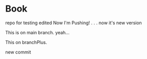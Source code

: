 # Book
repo for testing
edited
Now I'm Pushing!
.
.
.
now it's new version

This is on main branch. yeah...

This on branchPlus.

new commit